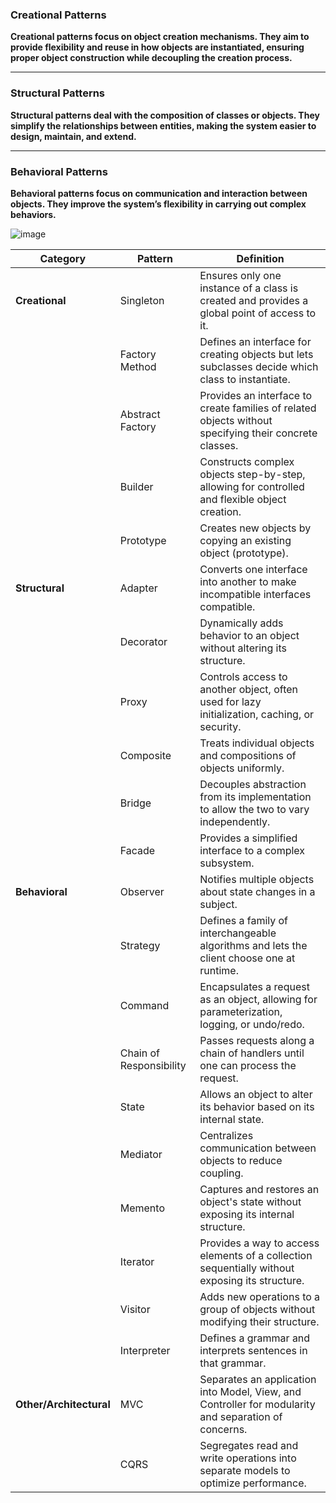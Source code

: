 ### Creational Patterns

**Creational patterns focus on object creation mechanisms. They aim to provide flexibility and reuse in how objects are instantiated, ensuring proper object construction while decoupling the creation process.**

---
### Structural Patterns
**Structural patterns deal with the composition of classes or objects. They simplify the relationships between entities, making the system easier to design, maintain, and extend.**

---
### Behavioral Patterns
**Behavioral patterns focus on communication and interaction between objects. They improve the system’s flexibility in carrying out complex behaviors.**

![image](https://github.com/user-attachments/assets/51b1f2ea-325b-4a08-a7e2-142bb991c64a)

| **Category**          | **Pattern**              | **Definition**                                                                                 |
|------------------------|--------------------------|-----------------------------------------------------------------------------------------------|
| **Creational**         | Singleton               | Ensures only one instance of a class is created and provides a global point of access to it.  |
|                        | Factory Method          | Defines an interface for creating objects but lets subclasses decide which class to instantiate. |
|                        | Abstract Factory        | Provides an interface to create families of related objects without specifying their concrete classes. |
|                        | Builder                 | Constructs complex objects step-by-step, allowing for controlled and flexible object creation. |
|                        | Prototype               | Creates new objects by copying an existing object (prototype).                                |
| **Structural**         | Adapter                 | Converts one interface into another to make incompatible interfaces compatible.               |
|                        | Decorator               | Dynamically adds behavior to an object without altering its structure.                        |
|                        | Proxy                   | Controls access to another object, often used for lazy initialization, caching, or security.  |
|                        | Composite               | Treats individual objects and compositions of objects uniformly.                              |
|                        | Bridge                  | Decouples abstraction from its implementation to allow the two to vary independently.         |
|                        | Facade                  | Provides a simplified interface to a complex subsystem.                                       |
| **Behavioral**         | Observer                | Notifies multiple objects about state changes in a subject.                                   |
|                        | Strategy                | Defines a family of interchangeable algorithms and lets the client choose one at runtime.     |
|                        | Command                 | Encapsulates a request as an object, allowing for parameterization, logging, or undo/redo.    |
|                        | Chain of Responsibility | Passes requests along a chain of handlers until one can process the request.                  |
|                        | State                   | Allows an object to alter its behavior based on its internal state.                           |
|                        | Mediator                | Centralizes communication between objects to reduce coupling.                                 |
|                        | Memento                 | Captures and restores an object's state without exposing its internal structure.              |
|                        | Iterator                | Provides a way to access elements of a collection sequentially without exposing its structure. |
|                        | Visitor                 | Adds new operations to a group of objects without modifying their structure.                  |
|                        | Interpreter             | Defines a grammar and interprets sentences in that grammar.                                   |
| **Other/Architectural**| MVC                     | Separates an application into Model, View, and Controller for modularity and separation of concerns. |
|                        | CQRS                    | Segregates read and write operations into separate models to optimize performance.            |
